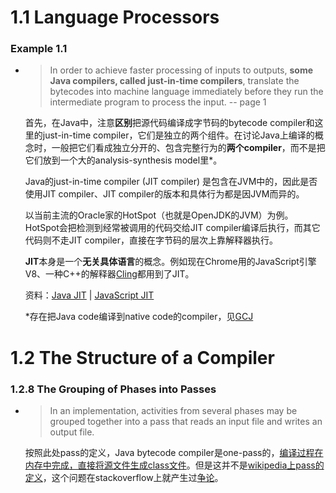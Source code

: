 
# 1.1 Language Processors 

### Example 1.1
* > In order to achieve faster processing of inputs to outputs, **some Java compilers,
called just-in-time compilers**, translate the bytecodes into machine language
immediately before they run the intermediate program to process the input.  -- page 1

    首先，在Java中，注意**区别**把源代码编译成字节码的bytecode compiler和这里的just-in-time compiler，它们是独立的两个组件。在讨论Java上编译的概念时，一般把它们看成独立分开的、包含完整行为的**两个compiler**，而不是把它们放到一个大的analysis-synthesis model里*。

    Java的just-in-time compiler (JIT compiler) 是包含在JVM中的，因此是否使用JIT compiler、JIT compiler的版本和具体行为都是因JVM而异的。
    
    以当前主流的Oracle家的HotSpot（也就是OpenJDK的JVM）为例。HotSpot会把检测到经常被调用的代码交给JIT compiler编译后执行，而其它代码则不走JIT compiler，直接在字节码的层次上靠解释器执行。

    **JIT**本身是一个**无关具体语言**的概念。例如现在Chrome用的JavaScript引擎V8、一种C++的解释器[Cling](https://root.cern.ch/cling)都用到了JIT。

    资料：[Java JIT](http://javajee.com/just-in-time-jit-compiler-versions-client-server-and-tiered-jvms) 
    | [JavaScript JIT](https://hacks.mozilla.org/2017/02/a-crash-course-in-just-in-time-jit-compilers/)
    
    *存在把Java code编译到native code的compiler，见[GCJ](https://en.wikipedia.org/wiki/GNU_Compiler_for_Java)



# 1.2 The Structure of a Compiler 

### 1.2.8 The Grouping of Phases into Passes
* >  In an implementation, activities from several phases may be grouped together
into a pass that reads an input file and writes an output file.

    按照此处pass的定义，Java bytecode compiler是one-pass的，[编译过程在内存中完成，直接将源文件生成class文件](http://openjdk.java.net/groups/compiler/doc/compilation-overview/)。但是这并不是[wikipedia上pass的定义](https://en.wikipedia.org/wiki/One-pass_compiler)，这个问题在stackoverflow上就产生过[争论](https://stackoverflow.com/questions/35673818/difference-between-one-pass-and-multi-pass-compilers)。

